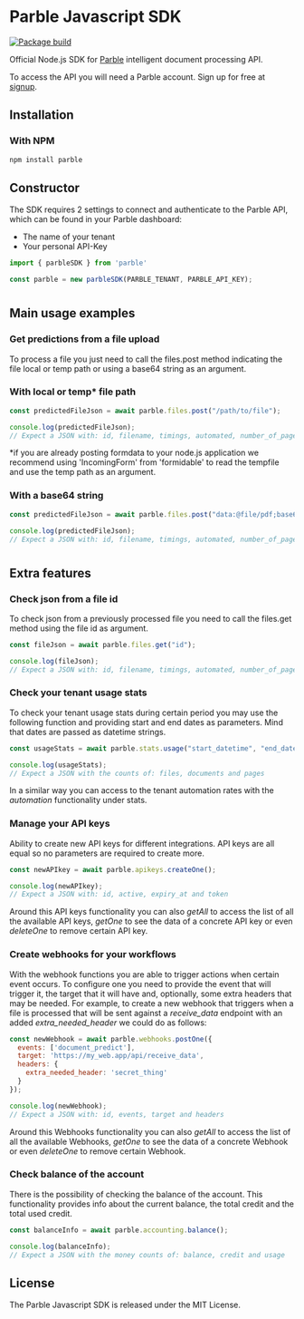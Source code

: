 # Parble Javascript SDK
[![Package build](https://github.com/parblelabs/parble-javascript/actions/workflows/npm-publish.yml/badge.svg?branch=main)](https://github.com/parblelabs/parble-javascript/actions/workflows/npm-publish.yml)

Official Node.js SDK for [Parble](https://parble.com/home) intelligent document processing API.

To access the API you will need a Parble account. Sign up for free at
[signup](https://parble.com/signup).

## Installation
### With NPM
```bash
npm install parble
```

## Constructor
The SDK requires 2 settings to connect and authenticate to the Parble API, which can be found in your Parble dashboard:
- The name of your tenant
- Your personal API-Key

```js
import { parbleSDK } from 'parble'

const parble = new parbleSDK(PARBLE_TENANT, PARBLE_API_KEY);
```

#
## Main usage examples

### Get predictions from a file upload
To process a file you just need to call the files.post method indicating the file local or temp path or using a base64 string as an argument.


### With local or temp* file path
```js
const predictedFileJson = await parble.files.post("/path/to/file");

console.log(predictedFileJson);
// Expect a JSON with: id, filename, timings, automated, number_of_pages and documents
```
*if you are already posting formdata to your node.js application we recommend using 'IncomingForm' from 'formidable' to read the tempfile and use the temp path as an argument.


### With a base64 string
```js
const predictedFileJson = await parble.files.post("data:@file/pdf;base64,JVBERi0c...");

console.log(predictedFileJson);
// Expect a JSON with: id, filename, timings, automated, number_of_pages and documents
```

#
## Extra features

### Check json from a file id
To check json from a previously processed file you need to call the files.get method using the file id as argument.
```js
const fileJson = await parble.files.get("id");

console.log(fileJson);
// Expect a JSON with: id, filename, timings, automated, number_of_pages and documents
```

### Check your tenant usage stats
To check your tenant usage stats during certain period you may use the following function and providing start and end dates as parameters. Mind that dates are passed as datetime strings.
```js
const usageStats = await parble.stats.usage("start_datetime", "end_datetime");

console.log(usageStats);
// Expect a JSON with the counts of: files, documents and pages
```
In a similar way you can access to the tenant automation rates with the _automation_ functionality under stats.

### Manage your API keys
Ability to create new API keys for different integrations. API keys are all equal so no parameters are required to create more.
```js
const newAPIkey = await parble.apikeys.createOne();

console.log(newAPIkey);
// Expect a JSON with: id, active, expiry_at and token
```
Around this API keys functionality you can also _getAll_ to access the list of all the available API keys, _getOne_ to see the data of a concrete API key or even _deleteOne_ to remove certain API key.

### Create webhooks for your workflows
With the webhook functions you are able to trigger actions when certain event occurs. To configure one you need to provide the event that will trigger it, the target that it will have and, optionally, some extra headers that may be needed. For example, to create a new webhook that triggers when a file is processed that will be sent against a *receive_data* endpoint with an added *extra_needed_header* we could do as follows:
```js
const newWebhook = await parble.webhooks.postOne({
  events: ['document_predict'],
  target: 'https://my_web.app/api/receive_data',
  headers: {
    extra_needed_header: 'secret_thing'
  }
});

console.log(newWebhook);
// Expect a JSON with: id, events, target and headers
```
Around this Webhooks functionality you can also _getAll_ to access the list of all the available Webhooks, _getOne_ to see the data of a concrete Webhook or even _deleteOne_ to remove certain Webhook.

### Check balance of the account
There is the possibility of checking the balance of the account. This functionality provides info about the current balance, the total credit and the total used credit.
```js
const balanceInfo = await parble.accounting.balance();

console.log(balanceInfo);
// Expect a JSON with the money counts of: balance, credit and usage
```

## License
The Parble Javascript SDK is released under the MIT License.